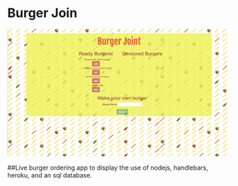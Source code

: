 # Burger Join

![alt text](/public/assets/img/burgerApp.png "Logo Title Text 1")

##Live burger ordering app to display the use of nodejs, handlebars, heroku, and an sql database.
